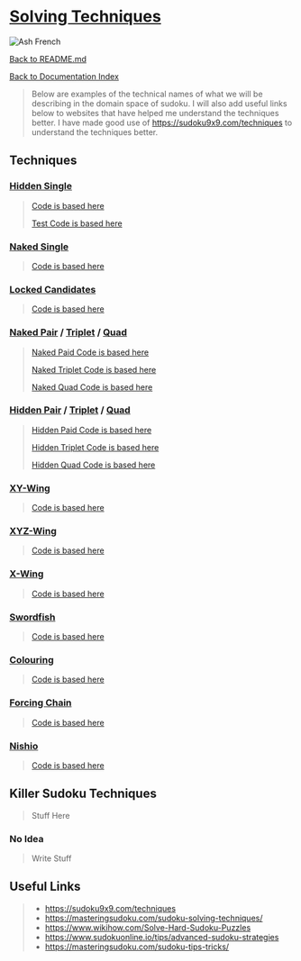 # [Solving Techniques](https://en.wikipedia.org/wiki/Glossary_of_Sudoku)

![Ash French](./images/favicon/favicon.ico)

[Back to README.md](../README.md)

[Back to Documentation Index](./README.md)

> Below are examples of the technical names of what we will be describing in the domain space of sudoku.
> I will also add useful links below to websites that have helped me understand the techniques better.
> I have made good use of https://sudoku9x9.com/techniques to understand the techniques better.

## Techniques

### [Hidden Single][1]
> [Code is based here](../sudoku-solver/src/main/kotlin/org/ash/french/killer/sudoku/solvers/implementation/HiddenSingle.kt)
> 
> [Test Code is based here](../sudoku-solver/src/test/kotlin/org/ash/french/killer/sudoku/solvers/implementation/HiddenSingleTest.kt)

### [Naked Single][2]
> [Code is based here](../sudoku-solver/src/main/kotlin/org/ash/french/killer/sudoku/solvers/implementation/NakedSingle.kt)

### [Locked Candidates][3]
> [Code is based here](../sudoku-solver/src/main/kotlin/org/ash/french/killer/sudoku/solvers/implementation/LockedCandidates.kt)

### [Naked Pair][4] / [Triplet][13] / [Quad][14]
> [Naked Paid Code is based here](../sudoku-solver/src/main/kotlin/org/ash/french/killer/sudoku/solvers/implementation/NakedPair.kt)
>
> [Naked Triplet Code is based here](../sudoku-solver/src/main/kotlin/org/ash/french/killer/sudoku/solvers/implementation/NakedTriplet.kt)
>
> [Naked Quad Code is based here](../sudoku-solver/src/main/kotlin/org/ash/french/killer/sudoku/solvers/implementation/NakedQuad.kt)

### [Hidden Pair][5] / [Triplet][15] / [Quad][16]
> [Hidden Paid Code is based here](../sudoku-solver/src/main/kotlin/org/ash/french/killer/sudoku/solvers/implementation/HiddenPair.kt)
>
> [Hidden Triplet Code is based here](../sudoku-solver/src/main/kotlin/org/ash/french/killer/sudoku/solvers/implementation/HiddenTriplet.kt)
>
> [Hidden Quad Code is based here](../sudoku-solver/src/main/kotlin/org/ash/french/killer/sudoku/solvers/implementation/HiddenQuad.kt)

### [XY-Wing][6]
> [Code is based here](../sudoku-solver/src/main/kotlin/org/ash/french/killer/sudoku/solvers/implementation/XYWing.kt)

### [XYZ-Wing][7]
> [Code is based here](../sudoku-solver/src/main/kotlin/org/ash/french/killer/sudoku/solvers/implementation/XYZWing.kt)

### [X-Wing][8]
> [Code is based here](../sudoku-solver/src/main/kotlin/org/ash/french/killer/sudoku/solvers/implementation/XWing.kt)

### [Swordfish][9]
> [Code is based here](../sudoku-solver/src/main/kotlin/org/ash/french/killer/sudoku/solvers/implementation/Swordfish.kt)

### [Colouring][10]
> [Code is based here](../sudoku-solver/src/main/kotlin/org/ash/french/killer/sudoku/solvers/implementation/Colouring.kt)

### [Forcing Chain][11]
> [Code is based here](../sudoku-solver/src/main/kotlin/org/ash/french/killer/sudoku/solvers/implementation/ForcingChain.kt)

### [Nishio][12]
> [Code is based here](../sudoku-solver/src/main/kotlin/org/ash/french/killer/sudoku/solvers/implementation/Nishio.kt)

## Killer Sudoku Techniques
> Stuff Here

### No Idea
> Write Stuff

## Useful Links

> * https://sudoku9x9.com/techniques
> * https://masteringsudoku.com/sudoku-solving-techniques/
> * https://www.wikihow.com/Solve-Hard-Sudoku-Puzzles
> * https://www.sudokuonline.io/tips/advanced-sudoku-strategies
> * https://masteringsudoku.com/sudoku-tips-tricks/

[1]: https://sudoku9x9.com/techniques/hiddensingle/
[2]: https://sudoku9x9.com/techniques/nakedsingle/
[3]: https://sudoku9x9.com/techniques/lockedcandidates/
[4]: https://sudoku9x9.com/techniques/nakedpair
[5]: https://sudoku9x9.com/techniques/hiddenpair/   
[6]: https://sudoku9x9.com/techniques/xywing/
[7]: https://sudoku9x9.com/techniques/xyzwing/
[8]: https://sudoku9x9.com/techniques/xwing/
[9]: https://sudoku9x9.com/techniques/swordfish/
[10]: https://sudoku9x9.com/techniques/coloring/
[11]: https://sudoku9x9.com/techniques/forcingchain/
[12]: https://sudoku9x9.com/techniques/nishio/
[13]: https://sudoku9x9.com/techniques/nakedtriplet/
[14]: https://sudoku9x9.com/techniques/nakedquad/
[15]: https://sudoku9x9.com/techniques/hiddentriplet/
[16]: https://sudoku9x9.com/techniques/hiddenquad/
